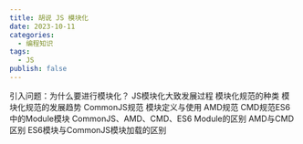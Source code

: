 ```yaml
---
title: 胡说 JS 模块化 
date: 2023-10-11
categories:
  - 编程知识
tags:
  - JS
publish: false
---
```


引入问题：为什么要进行模块化？
JS模块化大致发展过程
模块化规范的种类
模块化规范的发展趋势
CommonJS规范
模块定义与使用
AMD规范
CMD规范ES6中的Module模块
CommonJS、AMD、CMD、ES6 Module的区别
AMD与CMD区别
ES6模块与CommonJS模块加载的区别
